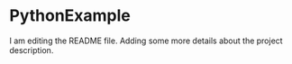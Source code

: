 # PythonExample
I am editing the README file. Adding some more details about the project description.
